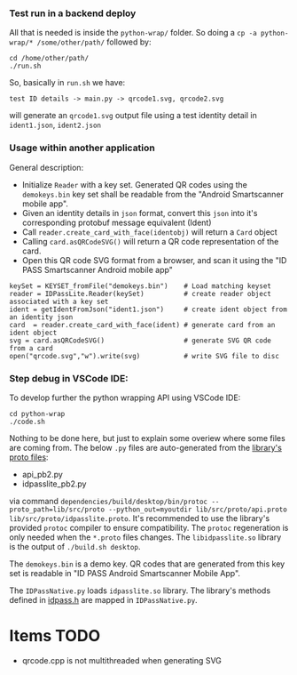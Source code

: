 ### Test run in a backend deploy

All that is needed is inside the `python-wrap/` folder. So doing a `cp -a python-wrap/* /some/other/path/` followed by:

```
cd /home/other/path/
./run.sh
```

So, basically in `run.sh` we have:

```
test ID details -> main.py -> qrcode1.svg, qrcode2.svg
```

will generate an `qrcode1.svg` output file using a test identity detail in `ident1.json`, `ident2.json`


### Usage within another application

General description:

- Initialize `Reader` with a key set. Generated QR codes using the `demokeys.bin` key set shall be readable from the "Android Smartscanner mobile app".
- Given an identity details in `json` format, convert this `json` into it's corresponding protobuf message equivalent (Ident)
- Call `reader.create_card_with_face(identobj)` will return a `Card` object
- Calling `card.asQRCodeSVG()` will return a QR code representation of the card.
- Open this QR code SVG format from a browser, and scan it using the "ID PASS Smartscanner Android mobile app" 

```
keySet = KEYSET_fromFile("demokeys.bin")    # Load matching keyset 
reader = IDPassLite.Reader(keySet)          # create reader object associated with a key set
ident = getIdentFromJson("ident1.json")     # create ident object from an identity json
card  = reader.create_card_with_face(ident) # generate card from an ident object
svg = card.asQRCodeSVG()                    # generate SVG QR code from a card
open("qrcode.svg","w").write(svg)           # write SVG file to disc
```

### Step debug in VSCode IDE:

To develop further the python wrapping API using VSCode IDE:

```
cd python-wrap
./code.sh
```

Nothing to be done here, but just to explain some overiew where some files are coming from. The below `.py` files are auto-generated from the [library's proto files](https://github.com/idpass/idpass-lite/tree/python-wrap/lib/src/proto):

- api_pb2.py
- idpasslite_pb2.py

via command `dependencies/build/desktop/bin/protoc --proto_path=lib/src/proto --python_out=myoutdir lib/src/proto/api.proto lib/src/proto/idpasslite.proto`.
It's recommended to use the library's provided `protoc` compiler to ensure compatibility. The `protoc` regeneration is only needed when the `*.proto` files changes. The `libidpasslite.so` library is the output of `./build.sh desktop`. 

The `demokeys.bin` is a demo key. QR codes that are generated from this key set is readable in "ID PASS Android Smartscanner Mobile App".

The `IDPassNative.py` loads `idpasslite.so` library. The library's methods defined in [idpass.h](https://github.com/idpass/idpass-lite/blob/python-wrap/lib/src/idpass.h) are mapped in `IDPassNative.py`. 

# Items TODO

- qrcode.cpp is not multithreaded when generating SVG

